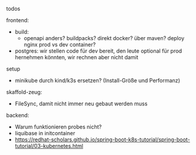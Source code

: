todos 

frontend:
- build:
  - openapi anders?
  buildpacks?
  direkt docker?
  über maven?
deploy
 nginx prod vs dev container?
 - postgres: wir stellen code für dev bereit, den leute optional für prod hernehmen könnten, wir rechnen aber nicht damit

setup
 - minikube durch kind/k3s ersetzen? (Install-Größe und Performanz)

skaffold-zeug:
 - FileSync, damit nicht immer neu gebaut werden muss

 backend:
- Warum funktionieren probes nicht?
- liquibase in initcontainer
- https://redhat-scholars.github.io/spring-boot-k8s-tutorial/spring-boot-tutorial/03-kubernetes.html

